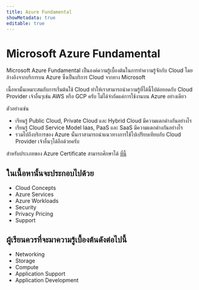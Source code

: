 ```yaml
---
title: Azure Fundamental
showMetadata: true
editable: true
---
```


# Microsoft Azure Fundamental
Microsoft Azure Fundamental เป็นองค์ความรู้เบื้องต้นในการทำความรู้จักกับ Cloud โดยอ้างอิงจากบริการบน Azure ซึ่งเป็นบริการ Cloud จากทาง Microsoft

เนื้อหานั้นเหมาะสมกับการเริ่มต้นใช้ Cloud ทำให้เราสามารถนำความรู้ที่ได้นี้ไปต่อยอดกับ Cloud Provider เจ้าอื่นๆเช่น AWS หรือ GCP ครับ ไม่ได้จำกัดแค่การใช้งานบน Azure อย่างเดียว

ตัวอย่างเช่น
- เรียนรู้ Public Cloud, Private Cloud และ Hybrid Cloud มีความแตกต่างกันอย่างไร
- เรียนรู้ Cloud Service Model Iaas, PaaS และ SaaS มีความแตกต่างกันอย่างไร
- รวมไปถึงบริการของ Azure นั้นเราสามารถนำแนวทางการใช้ไปเปรียบเทียบกับ Cloud Provider เจ้าอื่นๆได้อีกด้วยครับ

สำหรับประเภทของ Azure Certificate สามารถศึกษาได้ [ที่นี้](../azure-certificate-path) 

## ในเนื้อหานั้นจะประกอบไปด้วย
- Cloud Concepts
- Azure Services
- Azure Workloads
- Security
- Privacy Pricing
- Support

## ผู้เรียนควรที่จะมาความรู้เบื้องต้นดังต่อไปนี้ 
- Networking
- Storage
- Compute
- Application Support
- Application Development